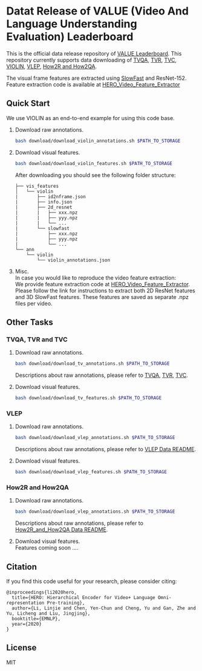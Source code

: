 # Datat Release of VALUE (Video And Language Understanding Evaluation) Leaderboard
This is the official data release repository of [VALUE Leaderboard]().
This repository currently supports data downloading of
[TVQA](http://tvqa.cs.unc.edu/), [TVR](https://tvr.cs.unc.edu/), [TVC](https://tvr.cs.unc.edu/tvc.html),
[VIOLIN](https://github.com/jimmy646/violin),
[VLEP](https://github.com/jayleicn/VideoLanguageFuturePred#videolanguagefutureprediction), 
[How2R and How2QA](https://github.com/ych133/How2R-and-How2QA).


The visual frame features are extracted using [SlowFast](https://github.com/facebookresearch/SlowFast) and ResNet-152. Feature extraction code is available at [HERO_Video_Feature_Extractor](https://github.com/linjieli222/HERO_Video_Feature_Extractor)


## Quick Start
We use VIOLIN as an end-to-end example for using this code base.

1. Download raw annotations.
    ```bash
    bash download/download_violin_annotations.sh $PATH_TO_STORAGE
    ```
2. Download visual features.
    ```bash
    bash download/download_violin_features.sh $PATH_TO_STORAGE
    ```
    After downloading you should see the following folder structure:
    ```
    ├── vis_features
    │   └── violin
    |       ├── id2nframe.json
    |       ├── info.json
    |       ├── 2d_resnet
    |       |   ├── xxx.npz
    |       |   ├── yyy.npz
    |       |   └── ...
    |       └── slowfast
    |           ├── xxx.npz
    |           ├── yyy.npz
    |           └── ...
    └── ann
        └── violin
            └── violin_annotations.json
    ```

3. Misc.   
    In case you would like to reproduce the video feature extraction:    
    We provide feature extraction code at [HERO_Video_Feature_Extractor](https://github.com/linjieli222/HERO_Video_Feature_Extractor).
    Please follow the link for instructions to extract both 2D ResNet features and 3D SlowFast features.
    These features are saved as separate .npz files per video.


## Other Tasks

### TVQA, TVR and TVC
1. Download raw annotations.
    ```bash
    bash download/download_tv_annotations.sh $PATH_TO_STORAGE
    ```
       
    Descriptions about raw annotations, please refer to [TVQA](http://tvqa.cs.unc.edu/download_tvqa.html), [TVR](https://github.com/jayleicn/TVRetrieval), [TVC](https://github.com/jayleicn/TVCaption).
2. Download visual features.
    ```bash
    bash download/download_tv_features.sh $PATH_TO_STORAGE
    ```

### VLEP
1. Download raw annotations.
    ```bash
    bash download/download_vlep_annotations.sh $PATH_TO_STORAGE
    ```
       
    Descriptions about raw annotations, please refer to [VLEP Data README](https://github.com/jayleicn/VideoLanguageFuturePred/blob/main/data/README.md).
2. Download visual features.
    ```bash
    bash download/download_vlep_features.sh $PATH_TO_STORAGE
    ```

### How2R and How2QA
1. Download raw annotations.
    ```bash
    bash download/download_vlep_annotations.sh $PATH_TO_STORAGE
    ```
        
    Descriptions about raw annotations, please refer to [How2R_and_How2QA Data README](https://docs.google.com/document/d/1CO9eQPU-1SkJHdDBCzpNK9WMVrpCm8v8zN0qohFVHhs/edit?usp=sharing).
2. Download visual features.    
   Features coming soon ....

## Citation

If you find this code useful for your research, please consider citing:
```
@inproceedings{li2020hero,
  title={HERO: Hierarchical Encoder for Video+ Language Omni-representation Pre-training},
  author={Li, Linjie and Chen, Yen-Chun and Cheng, Yu and Gan, Zhe and Yu, Licheng and Liu, Jingjing},
  booktitle={EMNLP},
  year={2020}
}
```

## License

MIT
